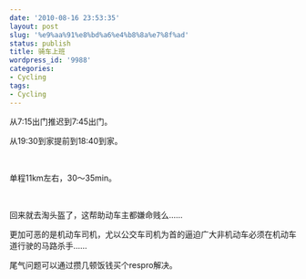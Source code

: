 ```yaml
---
date: '2010-08-16 23:53:35'
layout: post
slug: '%e9%aa%91%e8%bd%a6%e4%b8%8a%e7%8f%ad'
status: publish
title: 骑车上班
wordpress_id: '9988'
categories:
- Cycling
tags:
- Cycling
---
```


从7:15出门推迟到7:45出门。

从19:30到家提前到18:40到家。

 

单程11km左右，30～35min。

 

回来就去淘头盔了，这帮助动车主都嫌命贱么……

更加可恶的是机动车司机，尤以公交车司机为首的逼迫广大非机动车必须在机动车道行驶的马路杀手……

尾气问题可以通过攒几顿饭钱买个respro解决。
